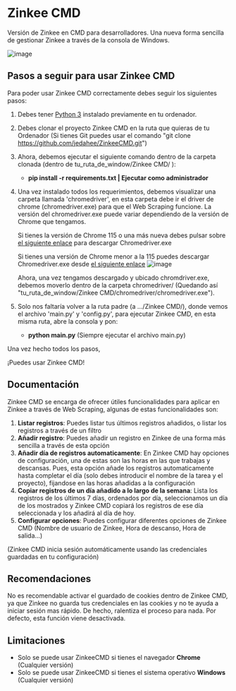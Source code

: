 # Zinkee CMD
Versión de Zinkee en CMD para desarrolladores. Una nueva forma sencilla de gestionar Zinkee  a través de la consola de Windows.

![image](https://github.com/jedahee/ZinkeeCMD/assets/56111700/e947c6d3-21c8-4ce1-9f1c-d7fabe79fcc4)


## Pasos a seguir para usar Zinkee CMD

Para poder usar Zinkee CMD correctamente debes seguir los siguientes pasos:

1. Debes tener [Python 3](https://www.python.org/downloads/) instalado previamente en tu ordenador.

2. Debes clonar el proyecto Zinkee CMD en la ruta que quieras de tu Ordenador (Si tienes Git puedes usar el comando "git clone https://github.com/jedahee/ZinkeeCMD.git")

3. Ahora, debemos ejecutar el siguiente comando dentro de la carpeta clonada (dentro de tu_ruta_de_window/Zinkee CMD/ ):
   - **pip install -r requirements.txt | Ejecutar como administrador**

4. Una vez instalado todos los requerimientos, debemos visualizar una carpeta llamada 'chromedriver', en esta carpeta debe ir el driver de chrome (chromedriver.exe) para que el Web Scraping funcione.
   La versión del chromedriver.exe puede variar dependiendo de la versión de Chrome que tengamos.

   Si tienes la versión de Chrome 115 o una más nueva debes pulsar sobre [el siguiente enlace](https://edgedl.me.gvt1.com/edgedl/chrome/chrome-for-testing/118.0.5993.70/win64/chromedriver-win64.zip) para descargar Chromedriver.exe
  
   Si tienes una versión de Chrome menor a la 115 puedes descargar Chromedriver.exe desde [el siguiente enlace](https://chromedriver.chromium.org/downloads)
   ![image](https://github.com/jedahee/ZinkeeCMD/assets/56111700/deb8d77b-047d-4bc1-b0bf-b9571dbd3af8)

   Ahora, una vez tengamos descargado y ubicado chromdriver.exe, debemos moverlo dentro de la carpeta chromedriver/ (Quedando así "tu_ruta_de_window/Zinkee CMD/chromedriver/chromedriver.exe").


5. Solo nos faltaría volver a la ruta padre (a .../Zinkee CMD/), donde vemos el archivo 'main.py' y 'config.py', para ejecutar Zinkee CMD, en esta misma ruta, abre la consola y pon:
   - **python main.py** (Siempre ejecutar el archivo main.py)

Una vez hecho todos los pasos,

¡Puedes usar Zinkee CMD!


## Documentación
Zinkee CMD se encarga de ofrecer útiles funcionalidades para aplicar en Zinkee a través de Web Scraping, algunas de estas funcionalidades son:

1. **Listar registros**: Puedes listar tus últimos registros añadidos, o listar los registros a través de un filtro
2. **Añadir registro**: Puedes añadir un registro en Zinkee de una forma más sencilla a través de esta opción
3. **Añadir día de registros automaticamente**: En Zinkee CMD hay opciones de configuración, una de estas son las horas en las que trabajas y descansas. Pues, esta opción añade los registros automaticamente hasta completar el día (solo debes introducir el nombre de la tarea y el proyecto), fijandose en las horas añadidas a la configuración
4. **Copiar registros de un día añadido a lo largo de la semana**: Lista los registros de los últimos 7 días, ordenados por día, seleccionamos un día de los mostrados y Zinkee CMD copiará los registros de ese día seleccionada y los añadirá al día de hoy.
5. **Configurar opciones**: Puedes configurar diferentes opciones de Zinkee CMD (Nombre de usuario de Zinkee, Hora de descanso, Hora de salida...)

(Zinkee CMD inicia sesión automáticamente usando las credenciales guardadas en tu configuración)


## Recomendaciones
No es recomendable activar el guardado de cookies dentro de Zinkee CMD, ya que Zinkee no guarda tus credenciales en las cookies y no te ayuda a iniciar sesión mas rápido.
De hecho, ralentiza el proceso para nada. 
Por defecto, esta función viene desactivada.


## Limitaciones
- Solo se puede usar ZinkeeCMD si tienes el navegador **Chrome** (Cualquier versión)
- Solo se puede usar ZinkeeCMD si tienes el sistema operativo **Windows** (Cualquier versión)
  
